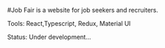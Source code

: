 #Job Fair is a website for job seekers and recruiters.  

Tools: React,Typescript, Redux, Material UI  

Status: Under development...